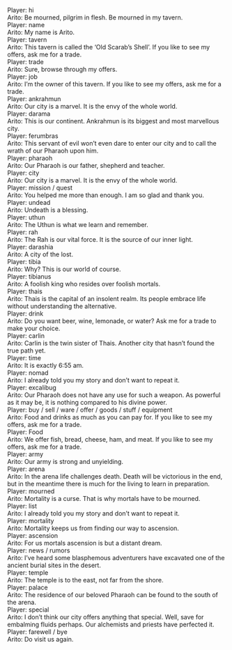 Player: hi  
Arito: Be mourned, pilgrim in flesh. Be mourned in my tavern.  
Player: name  
Arito: My name is Arito.  
Player: tavern  
Arito: This tavern is called the ‘Old Scarab’s Shell’. If you like to see my offers, ask me for a trade.  
Player: trade  
Arito: Sure, browse through my offers.  
Player: job  
Arito: I’m the owner of this tavern. If you like to see my offers, ask me for a trade.  
Player: ankrahmun  
Arito: Our city is a marvel. It is the envy of the whole world.  
Player: darama  
Arito: This is our continent. Ankrahmun is its biggest and most marvellous city.  
Player: ferumbras  
Arito: This servant of evil won’t even dare to enter our city and to call the wrath of our Pharaoh upon him.  
Player: pharaoh  
Arito: Our Pharaoh is our father, shepherd and teacher.  
Player: city  
Arito: Our city is a marvel. It is the envy of the whole world.  
Player: mission / quest  
Arito: You helped me more than enough. I am so glad and thank you.  
Player: undead  
Arito: Undeath is a blessing.  
Player: uthun  
Arito: The Uthun is what we learn and remember.  
Player: rah  
Arito: The Rah is our vital force. It is the source of our inner light.  
Player: darashia  
Arito: A city of the lost.  
Player: tibia  
Arito: Why? This is our world of course.  
Player: tibianus  
Arito: A foolish king who resides over foolish mortals.  
Player: thais  
Arito: Thais is the capital of an insolent realm. Its people embrace life without understanding the alternative.  
Player: drink  
Arito: Do you want beer, wine, lemonade, or water? Ask me for a trade to make your choice.  
Player: carlin  
Arito: Carlin is the twin sister of Thais. Another city that hasn’t found the true path yet.  
Player: time  
Arito: It is exactly 6:55 am.  
Player: nomad  
Arito: I already told you my story and don’t want to repeat it.  
Player: excalibug  
Arito: Our Pharaoh does not have any use for such a weapon. As powerful as it may be, it is nothing compared to his divine power.  
Player: buy / sell / ware / offer / goods / stuff / equipment  
Arito: Food and drinks as much as you can pay for. If you like to see my offers, ask me for a trade.  
Player: Food  
Arito: We offer fish, bread, cheese, ham, and meat. If you like to see my offers, ask me for a trade.  
Player: army  
Arito: Our army is strong and unyielding.  
Player: arena  
Arito: In the arena life challenges death. Death will be victorious in the end, but in the meantime there is much for the living to learn in preparation.  
Player: mourned  
Arito: Mortality is a curse. That is why mortals have to be mourned.  
Player: list  
Arito: I already told you my story and don’t want to repeat it.  
Player: mortality  
Arito: Mortality keeps us from finding our way to ascension.  
Player: ascension  
Arito: For us mortals ascension is but a distant dream.  
Player: news / rumors  
Arito: I’ve heard some blasphemous adventurers have excavated one of the ancient burial sites in the desert.  
Player: temple  
Arito: The temple is to the east, not far from the shore.  
Player: palace  
Arito: The residence of our beloved Pharaoh can be found to the south of the arena.  
Player: special  
Arito: I don’t think our city offers anything that special. Well, save for embalming fluids perhaps. Our alchemists and priests have perfected it.  
Player: farewell / bye  
Arito: Do visit us again.  
